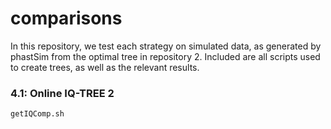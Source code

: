 # comparisons

In this repository, we test each strategy on simulated data, as generated by phastSim from the optimal tree in repository 2. Included are all scripts used to create trees, as well as the relevant results.

### 4.1: Online IQ-TREE 2

```
getIQComp.sh
```
